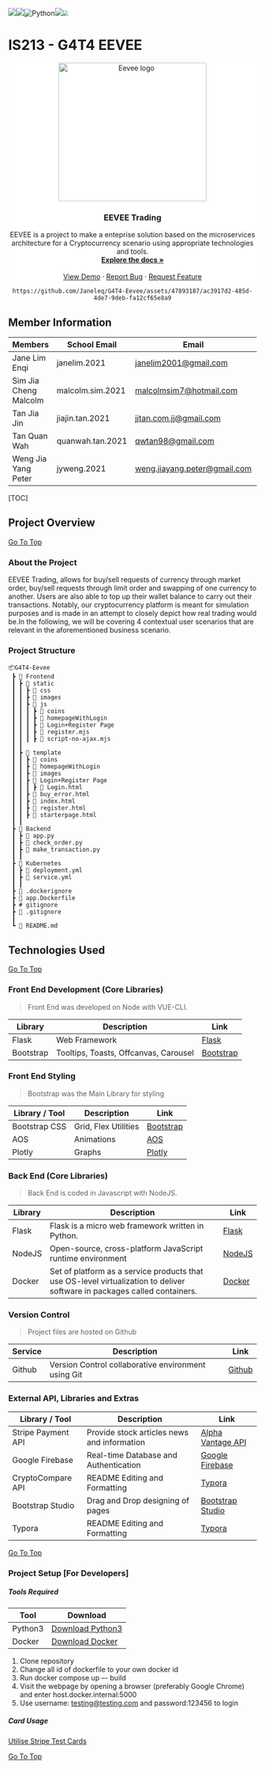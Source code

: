 ![](https://img.shields.io/badge/CSS-239120?&style=for-the-badge&logo=css3&logoColor=white)![](https://img.shields.io/badge/HTML5-E34F26?style=for-the-badge&logo=html5&logoColor=white)![Python](https://img.shields.io/badge/python-3670A0?style=for-the-badge&logo=python&logoColor=ffdd54)![](https://img.shields.io/badge/JavaScript-323330?style=for-the-badge&logo=javascript&logoColor=F7DF1E)<img src="https://forthebadge.com/images/badges/uses-git.svg" style="zoom: 67%;" />


# IS213 - G4T4 EEVEE

<div align="center"  style="background-color:white;>
  <a href="https://github.com/Janeleq/G4T4-Eevee">
    <img src="https://assets.pokemon.com/assets/cms2/img/pokedex/full/133.png" width="300" height="280" title="Eevee logo" id="is213">
  </a>

<h3 align="center">EEVEE Trading</h3>

  <p align="center">


   EEVEE is a project to make a enteprise solution based on the microservices architecture for a Cryptocurrency scenario using appropriate technologies and tools. 
    <br />
    <a href="https://github.com/Janeleq/G4T4-Eevee"><strong>Explore the docs »</strong></a>
    <br />
    <br />
    <a href="https://github.com/Janeleq/G4T4-Eevee">View Demo</a>
    ·
    <a href="https://github.com/Janeleq/G4T4-Eevee/issues">Report Bug</a>
    ·
    <a href="https://github.com/Janeleq/G4T4-Eevee/pulls">Request Feature</a>
                                                        
                        
    https://github.com/Janeleq/G4T4-Eevee/assets/47893187/ac3917d2-485d-4de7-9deb-fa12cf65e8a9
                                                                            
                                                         
   </p>


</div>



## Member Information

| Members               | School Email     | Email                           | LinkedIn                                                     |
| --------------------- | ---------------- | ------------------------------- | ------------------------------------------------------------ |
| Jane Lim Enqi         | janelim.2021     | janelim2001@gmail.com           | [@LinkedIn](https://sg.linkedin.com/in/limenqi01)            |
| Sim Jia Cheng Malcolm | malcolm.sim.2021 | malcolmsim7@hotmail.com         | [@LinkedIn](https://sg.linkedin.com/in/malcolm-sim-protocrux) |
| Tan Jia Jin | jiajin.tan.2021  | jjtan.com.jj@gmail.com | [@LinkedIn](https://www.linkedin.com/in/tan-jia-jin/) |
| Tan Quan Wah          | quanwah.tan.2021 | qwtan98@gmail.com               | [@LinkedIn](https://sg.linkedin.com/in/qwtan98)              |
| Weng Jia Yang Peter | jyweng.2021  | weng.jiayang.peter@gmail.com | [@LinkedIn](https://www.linkedin.com/in/peter-wengjiayang/) |



<!-- TABLE OF CONTENTS -->

[TOC]



<!-- ABOUT THE PROJECT -->

## Project Overview

[Go To Top](#is213)

### About the Project
EEVEE Trading, allows for buy/sell requests of currency through market order, buy/sell requests through limit order and swapping of one currency to another. Users are also able to top up their wallet balance to carry out their transactions. Notably, our cryptocurrency platform is meant for simulation purposes and is made in an attempt to closely depict how real trading would be.In the following, we will be covering 4 contextual user scenarios that are relevant in the aforementioned business scenario.

### Project Structure

```
📦G4T4-Eevee
 ┣ 📂 Frontend
 ┃ ┣ 📂 static
 ┃ ┃ ┣ 📂 css
 ┃ ┃ ┣ 📂 images
 ┃ ┃ ┣ 📂 js
 ┃ ┃ ┃ ┣ 📂 coins
 ┃ ┃ ┃ ┣ 📂 homepageWithLogin
 ┃ ┃ ┃ ┣ 📂 Login+Register Page
 ┃ ┃ ┃ ┣ 📜 register.mjs
 ┃ ┃ ┃ ┣ 📜 script-no-ajax.mjs
 ┃ ┃
 ┃ ┣ 📂 template 
 ┃ ┃ ┣ 📂 coins
 ┃ ┃ ┣ 📂 homepageWithLogin
 ┃ ┃ ┣ 📂 images
 ┃ ┃ ┣ 📂 Login+Register Page
 ┃ ┃ ┃ ┣ 📜 Login.html
 ┃ ┃ ┣ 📜 buy_error.html
 ┃ ┃ ┣ 📜 index.html
 ┃ ┃ ┣ 📜 register.html
 ┃ ┃ ┣ 📜 starterpage.html
 ┃ ┃
 ┣ 📂 Backend
 ┃ ┣ 📜 app.py
 ┃ ┣ 📜 check_order.py
 ┃ ┣ 📜 make_transaction.py
 ┃ ┃ 
 ┣ 📂 Kubernetes
 ┃ ┣ 📜 deployment.yml
 ┃ ┣ 📜 service.yml
 ┃ ┃
 ┣ 📜 .dockerignore
 ┣ 📜 app.Dockerfile
 ┣ # gitignore
 ┣ 📜 .gitignore
 ┃
 ┗ 📜 README.md
```



## Technologies Used

[Go To Top](#is213)

### Front End Development (Core Libraries)

> Front End was developed on Node with VUE-CLI.

| Library   | Description                           | Link                                   |
| --------- | ------------------------------------- | -------------------------------------- |
| Flask     | Web Framework                             | [Flask](https://flask.palletsprojects.com/en/2.2.x/) |
| Bootstrap | Tooltips, Toasts, Offcanvas, Carousel | [Bootstrap](https://getbootstrap.com/) |

### Front End Styling

> Bootstrap was the Main Library for styling

| Library / Tool | Description          | Link                                     |
| -------------- | -------------------- | ---------------------------------------- |
| Bootstrap CSS  | Grid, Flex Utilities | [Bootstrap](https://getbootstrap.com/)   |
| AOS            | Animations           | [AOS](https://michalsnik.github.io/aos/) |
| Plotly         | Graphs               | [Plotly](https://plotly.com)             |

### Back End (Core Libraries)

> Back End is coded in Javascript with NodeJS.

| Library | Description                                                | Link                             |
| ------- | ---------------------------------------------------------- | -------------------------------- |
| Flask  | Flask is a micro web framework written in Python. | [Flask](https://flask.palletsprojects.com/en/2.2.x/) |
| NodeJS  | Open-source, cross-platform JavaScript runtime environment | [NodeJS](https://nodejs.org/en/) |
| Docker  | Set of platform as a service products that use OS-level virtualization to deliver software in packages called containers. | [Docker](https://www.docker.com) |

### Version Control

> Project files are hosted on Github 

| Service | Description                                         | Link                         |
| ------- | --------------------------------------------------- | ---------------------------- |
| Github  | Version Control collaborative environment using Git | [Github](https://github.com) |

### External API, Libraries and Extras

| Library / Tool       | Description                                          | Link                                                         |
| -------------------- | ---------------------------------------------------- | ------------------------------------------------------------ |
| Stripe Payment API    | Provide stock articles news and information          | [Alpha Vantage API](https://www.alphavantage.co/documentation) |
| Google Firebase      | Real-time Database and Authentication                | [Google Firebase](https://firebase.google.com)               |
| CryptoCompare API               | README Editing and Formatting                        | [Typora](https://typora.io)                                  |
| Bootstrap Studio     | Drag and Drop designing of pages                     | [Bootstrap Studio](https://bootstrapstudio.io)               |
| Typora               | README Editing and Formatting                        | [Typora](https://typora.io)                                  |



[Go To Top](#is213)

### Project Setup [For Developers]

##### Tools Required

| Tool   | Download                                           |
| ------ | -------------------------------------------------- |
| Python3 | [Download Python3](https://www.python.org/downloads/) |
| Docker | [Download Docker](https://www.docker.com) |

1. Clone repository
2. Change all id of dockerfile to your own docker id
3. Run docker compose up –- build
4. Visit the webpage by opening a browser (preferably Google Chrome) and enter host.docker.internal:5000
5. Use username: testing@testing.com and password:123456 to login


##### Card Usage
[Utilise Stripe Test Cards](https://stripe.com/docs/testing)


[Go To Top](#is213)

